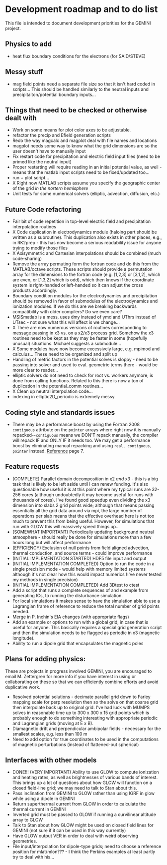 # Development roadmap and to do list

This file is intended to document development priorities for the GEMINI project.  

## Physics to add
* heat flux boundary conditions for the electrons (for SAID/STEVE)


<!-- 
## Parallel in x2 and x3 changes
* grid.f90 needs to create x2all and give x2 to workers
* derivatives must know about x2 division to decide whether they differentiate over part of the grid or the whole thing...
* haloing of divs must know about x2 division - as long as haloing is okay, this should be fine
* rewrite custom broadcast and gather ops to deal with division in x2 and x3 - this also requires adding routines to pass x2i quantities
-->
<!--* alias halo functions -->

## Messy stuff

* mag field points need a separate file size so that it isn't hard coded in scripts...  This should be handled similarly to the neutral inputs and precipitaiton/potential boundary inputs...


## Things that need to be checked or otherwise dealt with

* Work on some means for plot color axes to be adjustable.
* refactor the precip and Efield generation scripts
* Redo the way magcalc and magplot deal with file names and locations
* magplot needs some way to know what the grid dimensions are so the user doesn't have to manually input 
* Fix restart code for precipitation and electric field input files (need to be primed like the neutral input)
* Proper restarting will require reading in an initial potential value, as well - means that the matlab input scripts need to be fixed/updated too...
* run + plot script...
* X Right now MATLAB scripts assume you specify the geographic center of the grid *in the nortern hemisphere*
* Unit tests for some numerical solvers (elliptic, advection, diffusion, etc.)


## Future Code refactoring

* Fair bit of code repetition in top-level electric field and precipitation interpolation routines
* X Code duplication in electrodynamics module (haloing part should be written as a subroutine).  This duplication also exists in other places, e.g., in RK2prep - this has now become a serious readability issue for anyone trying to modify those files
* X Axisymmetric and Cartesian interpolations should be combined (much code-sharing)
* Remove the array permuting form the fortran code and do this from the MATLAB/octave scripts.  These scripts should provide a permutation array for the dimensions to the fortran code (e.g. [1,2,3] or [3,1,2], which are even, or [1,3,2] which is odd), which then knows if the coordinate system is right-handed or left-handed so it can adjust the cross products accordingly.
* Boundary condition modules for the electrodynamics and precipitation should be removed in favor of submodules of the electrodynamics and ionization modules.  If we do this are we breaking backwards compatibility with older compilers?  Do we even care?
* MSISmatlab is a mess, uses dmy instead of ymd and UThrs instead of UTsec - not sure what this will affect is we change...
* X There are now numerous versions of routines corresponding to message passing in x3 vs. on a x2/x3 process grid.  Somehow the x3 routines need to be kept as they may be faster in some (hopefully unusual) situations.  Michael suggests a submodule...
* X Some modules have now become excessively large, e.g. mpimod and calculus...  These need to be organized and split up
* Handling of metric factors in the potential solves is sloppy - need to be passing into solver and used to eval. geometric terms there - would be more clear to reader...
* elliptic solvers do not need to check for root vs. workers anymore; is done from calling functions.  Related to this there is now a ton of duplication in the potential_comm routines...
* X Clean up neutral interpolation code...
* indexing in elliptic2D_periodic is extremely messy


## Coding style and standards issues
* There may be a performance boost by using the Fortran 2008 `contiguous` attribute on the `pointer` arrays where right now it is manually repacked--`contiguous` means we DON'T repack manually, the compiler will repack IF and ONLY IF it needs too.  We may get a performance boost by eliminating manual repacking and using `real, contiguous, pointer` instead. [Reference](https://modelingguru.nasa.gov/servlet/JiveServlet/previewBody/1527-102-1-2631/N1729-4.pdf) page 7.


## Feature requests

* (COMPLETE) Parallel domain decomposition in x2 *and* x3 - this is a big task that is likely to be left aside until I can renew funding.  It's also questionable how useful it is at this point where my typical runs are 32-256 cores (although undoubtedly it may become useful for runs with thousands of cores).  I've found good speedup even dividing the x3 dimension into slabs 2 grid points wide; although that means passing essentially all the grid data around via mpi, the large number of operations per slab means that the effective overhead here is not too much to prevent this from being useful.  However, for simulations that run with GLOW this will massively speed things up...
* (SOMEWHAT IMPORTANT) Periodically updating background neutral atmosphere - should really be done for simulations more than a few hours long but will affect performance
* (EFFICIENCY) Exclusion of null points from field aligned advection, thermal conduction, and source terms - could improve performance
* (INITIAL IMPLEMENTATION STARTED) HDF5 file input and output
* (INITIAL IMPLEMENTATION COMPLETED) Option to run the code in a single precision mode - would help with memory limited systems although it's not clear how this would impact numerics (I've never tested my methods in single precision)
* (INITIAL IMPLEMENTATION COMPLETED) Add 3Dtest to ctest
* Add a script that runs a complete sequences of and example from generating ICs, to running the disturbance simulation.
* For local simulations it makes sense to have the simulation able to use a Lagrangian frame of reference to reduce the total number of grid points needed.
* Merge in P. Inchin's EIA changes (with appropriate flags)
* Add an example or options to run with a global grid, in case that is useful for anyone.  This basically requires a special grid generation script and then the simulation needs to be flagged as periodic in x3 (magnetic longitude).  
* Ability to run a dipole grid that encapsulates the magnetic poles


## Plans for adding physics:
These are projects in progress involved GEMINI, you are encouraged to email M. Zettergren for more info if you have interest in using or collaborating on these so that we can efficiently combine efforts and avoid duplicative work.

* Resolved potential solutions - decimate parallel grid down to Farley mapping scale for perp resolution then so the solve on that coarse grid then interpolate back up to original grid.  I've had luck with MUMPS solves in reasonable time up to 300 x 300 x 15 grid points which is probably enough to do something interesting with appropriate periodic and Lagrangian grids (moving at E x B).  
* Diamagnetic drift and perpendicular ambipolar fields - necessary for the smallest scales, e.g. less than 100 m
* Need to add option for true coordinates to be used in the computations of magnetic perturbations (instead of flattened-out spherical)


## Interfaces with other models
* DONE!!! (VERY IMPORTANT) Ability to use GLOW to compute ionization and heating rates, as well as brightnesses of various bands of interest.  This brings up a lot of questions about how GLOW will function on a closed field-line grid; we may need to talk to Stan about this.  
* Pass inclination from GEMINI to GLOW rather than using IGRF in glow while using a dipole in GEMINI
* Return superthermal current from GLOW in order to calculate the thermal current in GEMINI
* Inverted grid must be passed to GLOW if running a curvilinear altitude array to GLOW
* Talk to Stan about how GLOW might be used on closed field lines for GEMINI (not sure if it can be used in this way currently)
* Have GLOW output VER in order to deal with weird observing geometries.  
* File input/interpolation for dipole-type grids; need to choose a reference position for mlat/mlon??? - I think the Perkins examples at least partly try to deal with his...

